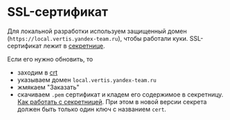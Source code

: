 # SSL-сертификат

Для локальной разработки используем защищенный домен (`https://local.vertis.yandex-team.ru`), чтобы работали куки.
SSL-сертификат лежит в [секретнице](https://yav.yandex-team.ru/secret/sec-01fe1hk6v4h23atkp0v9c55w95/explore/versions).

Если его нужно обновить, то
- заходим в [crt](https://crt.yandex-team.ru/certificates/?cr-form=1&cr-form-type=host&cr-form-ca_name=InternalCA&cr-form-abc_service=119)
- указываем домен `local.vertis.yandex-team.ru`
- жмякаем "Заказать"
- скачиваем `.pem` сертификат и кладем его содержимое в секретницу.
  [Как работать с секретницей](https://wiki.yandex-team.ru/passport/yav-usage/).
  При этом в новой версии секрета должен быть только один ключ с названием `cert`.

